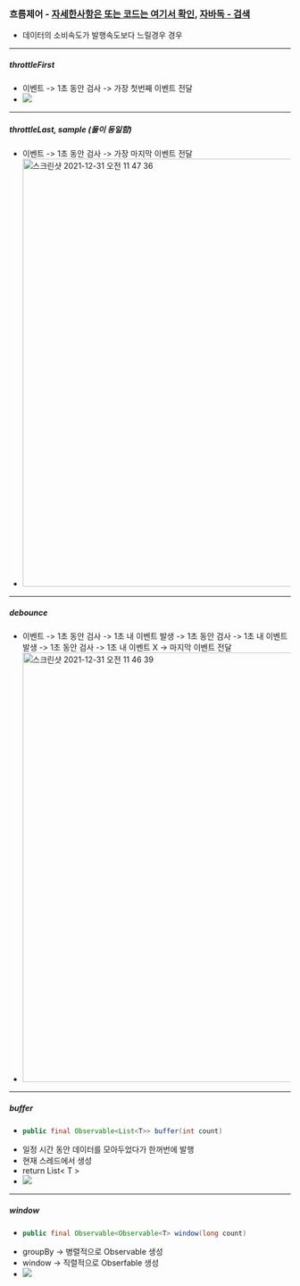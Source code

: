 ### 흐름제어 - [자세한사항은 또는 코드는 여기서 확인](https://beomseok95.tistory.com/66?category=1029204), [자바독 - 검색](http://reactivex.io/RxJava/javadoc/io/reactivex/Observable.html#throttleLast-long-java.util.concurrent.TimeUnit-)
* 데이터의 소비속도가 발행속도보다 느릴경우 경우
---
##### throttleFirst
* 이벤트 -> 1초 동안 검사 -> 가장 첫번째 이벤트 전달
* ![](https://t1.daumcdn.net/cfile/tistory/9951C24E5C2A2E4B39)
---
##### throttleLast, sample (둘이 동일함)
* 이벤트 -> 1초 동안 검사 -> 가장 마지막 이벤트 전달
* <img width="766" alt="스크린샷 2021-12-31 오전 11 47 36" src="https://user-images.githubusercontent.com/51182964/147800136-c3224e81-69a9-4714-a0f1-f19c69a01790.png">
---
##### debounce
* 이벤트 -> 1초 동안 검사 -> 1초 내 이벤트 발생 -> 1초 동안 검사 -> 1초 내 이벤트 발생 -> 1초 동안 검사 -> 1초 내 이벤트 X -> 마지막 이벤트 전달
* <img width="769" alt="스크린샷 2021-12-31 오전 11 46 39" src="https://user-images.githubusercontent.com/51182964/147800102-3cf9ed5e-b6e2-444b-b2b8-f738f8e5a509.png">

---
##### buffer
* ```java
  public final Observable<List<T>> buffer(int count)
* 일정 시간 동안 데이터를 모아두었다가 한꺼번에 발행
* 현재 스레드에서 생성
* return List< T >
* ![](https://t1.daumcdn.net/cfile/tistory/99AB43485C2A275432)
---
##### window
* ```java
  public final Observable<Observable<T> window(long count)
* groupBy -> 병렬적으로 Observable 생성
* window -> 직렬적으로 Obserfable 생성 
* ![](https://t1.daumcdn.net/cfile/tistory/990F694A5C2A33751F)
